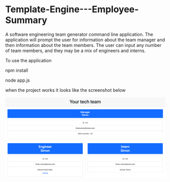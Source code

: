 # Template-Engine---Employee-Summary

A software engineering team generator command line application. 
The application will prompt the user for information about the team manager and then information about the team members. 
The user can input any number of team members, and they may be a mix of engineers and interns. 

To use the application

npm install

node app.js

when the project works it looks like the screenshot below

![screenshot](https://github.com/SiJBC/Template-Engine---Employee-Summary/blob/master/Screenshot.png "Screenshot")


